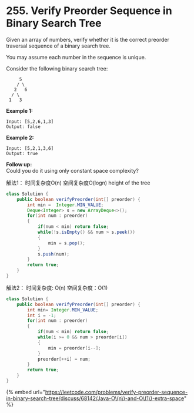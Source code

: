 # 255. Verify Preorder Sequence in Binary Search Tree

Given an array of numbers, verify whether it is the correct preorder traversal sequence of a binary search tree.

You may assume each number in the sequence is unique.

Consider the following binary search tree: 

```text
     5
    / \
   2   6
  / \
 1   3
```

**Example 1:**

```text
Input: [5,2,6,1,3]
Output: false
```

**Example 2:**

```text
Input: [5,2,1,3,6]
Output: true
```

**Follow up:**  
Could you do it using only constant space complexity?



解法1： 时间复杂度O\(n\) 空间复杂度O\(logn\) height of the tree

```java
class Solution {
    public boolean verifyPreorder(int[] preorder) {
        int min =  Integer.MIN_VALUE;
        Deque<Integer> s = new ArrayDeque<>();
        for(int num : preorder)
        {
            if(num < min) return false;
            while(!s.isEmpty() && num > s.peek())
            {
                min = s.pop();
            }
            s.push(num);
        }
        return true;
    }
}
```

解法2： 时间复杂度: O\(n\) 空间复杂度：O\(1\)

```java
class Solution {
    public boolean verifyPreorder(int[] preorder) {
        int min= Integer.MIN_VALUE;
        int i = -1;
        for(int num : preorder)
        {
            if(num < min) return false;
            while(i >= 0 && num > preorder[i])
            {
                min = preorder[i--];
            }
            preorder[++i] = num;
        }
        return true;
    }
}
```

{% embed url="https://leetcode.com/problems/verify-preorder-sequence-in-binary-search-tree/discuss/68142/Java-O\(n\)-and-O\(1\)-extra-space" %}

